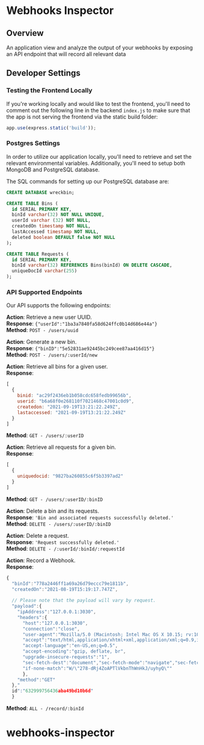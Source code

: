 # Webhooks Inspector

## Overview
An application view and analyze the output of your webhooks by exposing an API endpoint that will record all relevant data

## Developer Settings

### Testing the Frontend Locally
If you're working locally and would like to test the frontend, you'll need to comment out the following line in the backend `index.js` to make sure that the app is not serving the frontend via the static build folder:

```javascript
app.use(express.static('build'));
```

### Postgres Settings
In order to utilize our application locally, you'll need to retrieve and set the relevant environmental variables. Additionally, you'll need to setup both MongoDB and PostgreSQL database.

The SQL commands for setting up our PostgreSQL database are:
```sql
CREATE DATABASE wreckbin;

CREATE TABLE Bins (
  id SERIAL PRIMARY KEY,
  binId varchar(32) NOT NULL UNIQUE,
  userId varchar (32) NOT NULL,
  createdOn timestamp NOT NULL,
  lastAccessed timestamp NOT NULL,
  deleted boolean DEFAULT false NOT NULL
);

CREATE TABLE Requests (
  id SERIAL PRIMARY KEY,
  binId varchar(32) REFERENCES Bins(binId) ON DELETE CASCADE,
  uniqueDocId varchar(255)
);
```

### API Supported Endpoints
Our API supports the following endpoints:

**Action**: Retrieve a new user UUID.  
**Response**: `{"userId":"1ba3a7840fa58d624ffc0b14d686e44a"}`  
**Method**: `POST - /users/uuid`

**Action**: Generate a new bin.    
**Response**: `{"binID":"5e52831ae92445bc249cee87aa416d15"}`  
**Method**: `POST - /users/:userId/new`

**Action**: Retrieve all bins for a given user.  
**Response**: 
```javascript
[
  {
    binid: "ac29f2436eb1b058cdc658fedb99656b",
    userid: "b6a68f0e268110f7021468c47001c0d9", 
    createdon: "2021-09-19T13:21:22.249Z", 
    lastaccessed: "2021-09-19T13:21:22.249Z" 
  }
]
```
**Method**: `GET - /users/:userID`

**Action**: Retrieve all requests for a given bin.  
**Response**: 
```javascript
[
  {
    uniquedocid: "9827ba260855c6f5b3397ad2"
  }
]
```
  
**Method**: `GET - /users/:userID/:binID`

**Action**: Delete a bin and its requests.  
**Response**: `'Bin and associated requests successfully deleted.'`  
**Method**: `DELETE - /users/:userID/:binID`

**Action**: Delete a request.  
**Response**: `'Request successfully deleted.'`  
**Method**: `DELETE - /:userId/:binId/:requestId`

**Action**: Record a Webhook.  
**Response**: 
```javascript
{
  "binId":"778a2446ff1a69a26d79eccc79e1811b",
  "createdOn":"2021-08-19T15:19:17.747Z",
  
  // Please note that the payload will vary by request.
  "payload":{
    "ipAddress":"127.0.0.1:3030",
    "headers":{
      "host":"127.0.0.1:3030",
      "connection":"close",
      "user-agent":"Mozilla/5.0 (Macintosh; Intel Mac OS X 10.15; rv:105.0) Gecko/20100101 Firefox/105.0",
      "accept":"text/html,application/xhtml+xml,application/xml;q=0.9,image/avif,image/webp,*/*;q=0.8",
      "accept-language":"en-US,en;q=0.5",
      "accept-encoding":"gzip, deflate, br",
      "upgrade-insecure-requests":"1",
      "sec-fetch-dest":"document","sec-fetch-mode":"navigate","sec-fetch-site":"none","sec-fetch-user":"?1",
      "if-none-match":"W/\"278-dRj4ZoAPTlVkbnThWnHkJ/uyhyQ\""
      },
    "method":"GET"
  },"
  id":"632999756436aba49bd10b6d"
  }
```
**Method**: `ALL - /record/:binId`  
# webhooks-inspector

